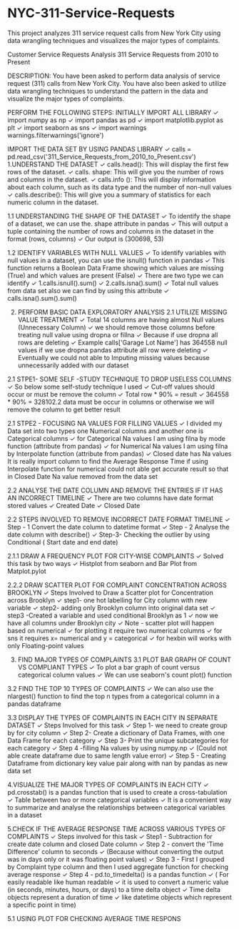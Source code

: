 # NYC-311-Service-Requests
This project analyzes 311 service request calls from New York City using data wrangling techniques and visualizes the major types of complaints.


Customer Service Requests Analysis
311 Service Requests from 2010 to Present

DESCRIPTION:
You have been asked to perform data analysis of service request (311) calls from New 
York City. You have also been asked to utilize data wrangling techniques to understand 
the pattern in the data and visualize the major types of complaints.

PERFORM THE FOLLOWING STEPS:
INITIALLY IMPORT ALL LIBRARY 
✓ import numpy as np
✓ import pandas as pd
✓ import matplotlib.pyplot as plt
✓ import seaborn as sns
✓ import warnings warnings.filterwarnings('ignore')

IMPORT THE DATA SET BY USING PANDAS LIBRARY
✓ calls = pd.read_csv('311_Service_Requests_from_2010_to_Present.csv')
1.UNDERSTAND THE DATASET
✓ calls.head(): This will display the first few rows of the dataset.
✓ calls. shape: This will give you the number of rows and columns in the dataset.
✓ calls.info (): This will display information about each column, such as its data type 
and the number of non-null values
✓ calls.describe(): This will give you a summary of statistics for each numeric column 
in the dataset.

1.1 UNDERSTANDING THE SHAPE OF THE DATASET
✓ To identify the shape of a dataset, we can use the. shape attribute in pandas
✓ This will output a tuple containing the number of rows and columns in the dataset in 
the format (rows, columns) 
✓ Our output is (300698, 53)

1.2 IDENTIFY VARIABLES WITH NULL VALUES
✓ To identify variables with null values in a dataset, you can use the isnull() function 
in pandas 
✓ This function returns a Boolean Data Frame showing which values are missing (True) 
and which values are present (False)
✓ There are two type we can identify
✓ 1.calls.isnull().sum() 
✓ 2.calls.isna().sum()
✓ Total null values from data set also we can find by using this attribute 
✓ calls.isna().sum().sum()

2. PERFORM BASIC DATA EXPLORATORY ANALYSIS
2.1 UTILIZE MISSING VALUE TREATMENT
✓ Total 14 columns are having almost Null values (Unnecessary Column)
✓ we should remove those columns before treating null value using dropna or fillna
✓ Because if use dropna all rows are deleting
✓ Example calls['Garage Lot Name'] has 364558 null values if we use dropna pandas 
attribute all row were deleting
✓ Eventually we could not able to Imputing missing values because unnecessarily
added with our dataset

2.1 STPE1- SOME SELF -STUDY TECHNIQUE TO DROP USELESS COLUMNS
✓ So below some self-study technique I used
✓ Cut-off values should occur or must be remove the column 
✓ Total row * 90% = result 
✓ 364558 * 90% = 328102.2 data must be occur in columns or otherwise we will remove 
the column to get better result

2.1 STPE2 - FOCUSING NA VALUES FOR FILLING VALUES
✓ I divided my Data set into two types one Numerical columns and another one is 
Categorical columns
✓ for Categorical Na values I am using filna by mode function (attribute from pandas)
✓ for Numerical Na values I am using filna by Interpolate function (attribute from 
pandas)
✓ Closed date has Na values It is really import column to find the Average Response 
Time if using Interpolate function for numerical could not able get accurate result so 
that in Closed Date Na value removed from the data set

2.2 ANALYSE THE DATE COLUMN AND REMOVE THE ENTRIES IF IT HAS AN INCORRECT TIMELINE
✓ There are two columns have date format stored values
✓ Created Date
✓ Closed Date

2.2 STEPS INVOLVED TO REMOVE INCORRECT DATE FORMAT TIMELINE
✓ Step - 1 Convert the date column to datetime format
✓ Step - 2 Analyse the date column with describe()
✓ Step-3- Checking the outlier by using Conditional ( Start date and end date)

2.1.1 DRAW A FREQUENCY PLOT FOR CITY-WISE COMPLAINTS
✓ Solved this task by two ways
✓ Histplot from seaborn and Bar Plot from Matplot.pylot 

2.2.2 DRAW SCATTER PLOT FOR COMPLAINT CONCENTRATION ACROSS BROOKLYN
✓ Steps Involved to Draw a Scatter plot for Concentration across Brooklyn
✓ step1- one hot labelling for City column with new variable
✓ step2- adding only Brooklyn column into original data set
✓ step3 -Created a variable and used conditional Brooklyn as 1
✓ now we have all columns under Brooklyn city
✓ Note - scatter plot will happen based on numerical
✓ for plotting it require two numerical columns
✓ for sns it requires x= numerical and y = categorical
✓ for hexbin will works with only Floating-point values

3. FIND MAJOR TYPES OF COMPLAINTS
3.1 PLOT BAR GRAPH OF COUNT VS COMPLIANT TYPES
✓ To plot a bar graph of count versus categorical column values 
✓ We can use seaborn's count plot() function 

3.2 FIND THE TOP 10 TYPES OF COMPLAINTS
✓ We can also use the nlargest() function to find the top n types from a categorical 
column in a pandas dataframe 

3.3 DISPLAY THE TYPES OF COMPLAINTS IN EACH CITY IN SEPARATE DATASET
✓ Steps Involved for this task
✓ Step 1- we need to create group by for city column
✓ Step 2- Create a dictionary of Data Frames, with one Data Frame for each category
✓ Step 3- Print the unique subcategories for each category
✓ Step 4 -filling Na values by using numpy.np
✓ (Could not able create dataframe due to same length value error)
✓ Step 5 - Creating Dataframe from dictionary key value pair along with nan by 
pandas as new data set

4.VISUALIZE THE MAJOR TYPES OF COMPLAINTS IN EACH CITY
✓ pd.crosstab() is a pandas function that is used to create a cross-tabulation 
✓ Table between two or more categorical variables
✓ It is a convenient way to summarize and analyse the relationships between 
categorical variables in a dataset

5.CHECK IF THE AVERAGE RESPONSE TIME ACROSS VARIOUS TYPES OF COMPLAINTS
✓ Steps involved for this task 
✓ Step1 - Subtraction for create date column and closed Date column 
✓ Step 2 - convert the 'Time Difference' column to seconds
✓ (Because without converting the output was in days only or it was floating point 
values)
✓ Step 3 - First I grouped by Complaint type column and then I used aggregate 
function for checking average response
✓ Step 4 - pd.to_timedelta() is a pandas function
✓ ( For easily readable like human readable 
✓ it is used to convert a numeric value (in seconds, minutes, hours, or days) to a time 
delta object
✓ Time delta objects represent a duration of time
✓ like datetime objects which represent a specific point in time)

5.1 USING PLOT FOR CHECKING AVERAGE TIME RESPONS
